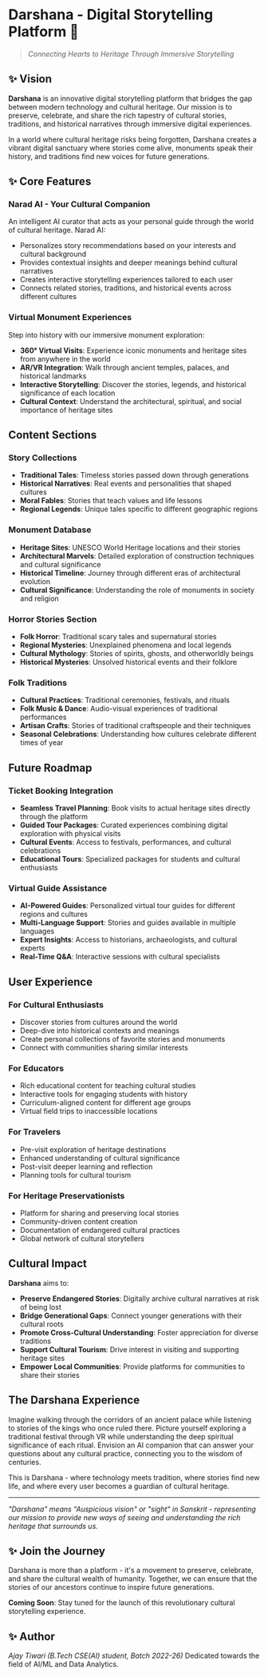 # Darshana - Digital Storytelling Platform 🌟

> *Connecting Hearts to Heritage Through Immersive Storytelling*

## ✨ Vision

**Darshana** is an innovative digital storytelling platform that bridges the gap between modern technology and cultural heritage. Our mission is to preserve, celebrate, and share the rich tapestry of cultural stories, traditions, and historical narratives through immersive digital experiences.

In a world where cultural heritage risks being forgotten, Darshana creates a vibrant digital sanctuary where stories come alive, monuments speak their history, and traditions find new voices for future generations.

## ✨ Core Features

### Narad AI - Your Cultural Companion
An intelligent AI curator that acts as your personal guide through the world of cultural heritage. Narad AI:
- Personalizes story recommendations based on your interests and cultural background
- Provides contextual insights and deeper meanings behind cultural narratives
- Creates interactive storytelling experiences tailored to each user
- Connects related stories, traditions, and historical events across different cultures

### Virtual Monument Experiences
Step into history with our immersive monument exploration:
- **360° Virtual Visits**: Experience iconic monuments and heritage sites from anywhere in the world
- **AR/VR Integration**: Walk through ancient temples, palaces, and historical landmarks
- **Interactive Storytelling**: Discover the stories, legends, and historical significance of each location
- **Cultural Context**: Understand the architectural, spiritual, and social importance of heritage sites

## Content Sections

### Story Collections
- **Traditional Tales**: Timeless stories passed down through generations
- **Historical Narratives**: Real events and personalities that shaped cultures
- **Moral Fables**: Stories that teach values and life lessons
- **Regional Legends**: Unique tales specific to different geographic regions

### Monument Database
- **Heritage Sites**: UNESCO World Heritage locations and their stories
- **Architectural Marvels**: Detailed exploration of construction techniques and cultural significance
- **Historical Timeline**: Journey through different eras of architectural evolution
- **Cultural Significance**: Understanding the role of monuments in society and religion

### Horror Stories Section
- **Folk Horror**: Traditional scary tales and supernatural stories
- **Regional Mysteries**: Unexplained phenomena and local legends
- **Cultural Mythology**: Stories of spirits, ghosts, and otherworldly beings
- **Historical Mysteries**: Unsolved historical events and their folklore

### Folk Traditions
- **Cultural Practices**: Traditional ceremonies, festivals, and rituals
- **Folk Music & Dance**: Audio-visual experiences of traditional performances
- **Artisan Crafts**: Stories of traditional craftspeople and their techniques
- **Seasonal Celebrations**: Understanding how cultures celebrate different times of year

## Future Roadmap

### Ticket Booking Integration
- **Seamless Travel Planning**: Book visits to actual heritage sites directly through the platform
- **Guided Tour Packages**: Curated experiences combining digital exploration with physical visits
- **Cultural Events**: Access to festivals, performances, and cultural celebrations
- **Educational Tours**: Specialized packages for students and cultural enthusiasts

### Virtual Guide Assistance
- **AI-Powered Guides**: Personalized virtual tour guides for different regions and cultures
- **Multi-Language Support**: Stories and guides available in multiple languages
- **Expert Insights**: Access to historians, archaeologists, and cultural experts
- **Real-Time Q&A**: Interactive sessions with cultural specialists

## User Experience

### For Cultural Enthusiasts
- Discover stories from cultures around the world
- Deep-dive into historical contexts and meanings
- Create personal collections of favorite stories and monuments
- Connect with communities sharing similar interests

### For Educators
- Rich educational content for teaching cultural studies
- Interactive tools for engaging students with history
- Curriculum-aligned content for different age groups
- Virtual field trips to inaccessible locations

### For Travelers
- Pre-visit exploration of heritage destinations
- Enhanced understanding of cultural significance
- Post-visit deeper learning and reflection
- Planning tools for cultural tourism

### For Heritage Preservationists
- Platform for sharing and preserving local stories
- Community-driven content creation
- Documentation of endangered cultural practices
- Global network of cultural storytellers

## Cultural Impact

**Darshana** aims to:
- **Preserve Endangered Stories**: Digitally archive cultural narratives at risk of being lost
- **Bridge Generational Gaps**: Connect younger generations with their cultural roots
- **Promote Cross-Cultural Understanding**: Foster appreciation for diverse traditions
- **Support Cultural Tourism**: Drive interest in visiting and supporting heritage sites
- **Empower Local Communities**: Provide platforms for communities to share their stories

## The Darshana Experience

Imagine walking through the corridors of an ancient palace while listening to stories of the kings who once ruled there. Picture yourself exploring a traditional festival through VR while understanding the deep spiritual significance of each ritual. Envision an AI companion that can answer your questions about any cultural practice, connecting you to the wisdom of centuries.

This is Darshana - where technology meets tradition, where stories find new life, and where every user becomes a guardian of cultural heritage.

---

*"Darshana" means "Auspicious vision" or "sight" in Sanskrit - representing our mission to provide new ways of seeing and understanding the rich heritage that surrounds us.*

## ✨ Join the Journey

Darshana is more than a platform - it's a movement to preserve, celebrate, and share the cultural wealth of humanity. Together, we can ensure that the stories of our ancestors continue to inspire future generations.

**Coming Soon**: Stay tuned for the launch of this revolutionary cultural storytelling experience.

## ✨ Author 

*Ajay Tiwari (B.Tech CSE(AI) student, Batch 2022-26)*
Dedicated towards the field of AI/ML and Data Analytics.
